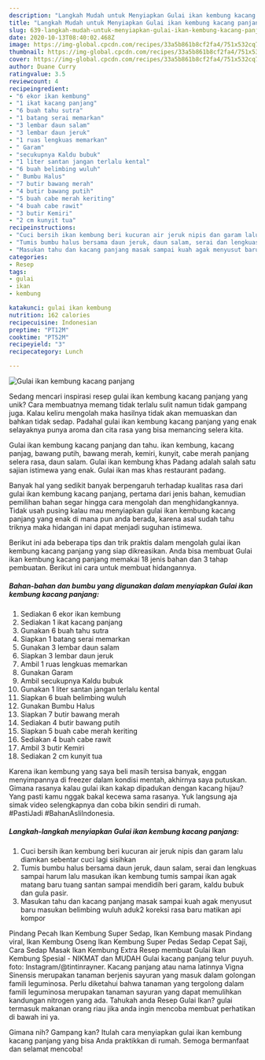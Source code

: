 ```yaml
---
description: "Langkah Mudah untuk Menyiapkan Gulai ikan kembung kacang panjang Anti Gagal"
title: "Langkah Mudah untuk Menyiapkan Gulai ikan kembung kacang panjang Anti Gagal"
slug: 639-langkah-mudah-untuk-menyiapkan-gulai-ikan-kembung-kacang-panjang-anti-gagal
date: 2020-10-13T08:40:02.468Z
image: https://img-global.cpcdn.com/recipes/33a5b861b8cf2fa4/751x532cq70/gulai-ikan-kembung-kacang-panjang-foto-resep-utama.jpg
thumbnail: https://img-global.cpcdn.com/recipes/33a5b861b8cf2fa4/751x532cq70/gulai-ikan-kembung-kacang-panjang-foto-resep-utama.jpg
cover: https://img-global.cpcdn.com/recipes/33a5b861b8cf2fa4/751x532cq70/gulai-ikan-kembung-kacang-panjang-foto-resep-utama.jpg
author: Duane Curry
ratingvalue: 3.5
reviewcount: 4
recipeingredient:
- "6 ekor ikan kembung"
- "1 ikat kacang panjang"
- "6 buah tahu sutra"
- "1 batang serai memarkan"
- "3 lembar daun salam"
- "3 lembar daun jeruk"
- "1 ruas lengkuas memarkan"
- " Garam"
- "secukupnya Kaldu bubuk"
- "1 liter santan jangan terlalu kental"
- "6 buah belimbing wuluh"
- " Bumbu Halus"
- "7 butir bawang merah"
- "4 butir bawang putih"
- "5 buah cabe merah keriting"
- "4 buah cabe rawit"
- "3 butir Kemiri"
- "2 cm kunyit tua"
recipeinstructions:
- "Cuci bersih ikan kembung beri kucuran air jeruk nipis dan garam lalu diamkan sebentar cuci lagi sisihkan"
- "Tumis bumbu halus bersama daun jeruk, daun salam, serai dan lengkuas sampai harum lalu masukan ikan kembung tumis sampai ikan agak matang baru tuang santan sampai mendidih beri garam, kaldu bubuk dan gula pasir."
- "Masukan tahu dan kacang panjang masak sampai kuah agak menyusut baru masukan belimbing wuluh aduk2 koreksi rasa baru matikan api kompor"
categories:
- Resep
tags:
- gulai
- ikan
- kembung

katakunci: gulai ikan kembung 
nutrition: 162 calories
recipecuisine: Indonesian
preptime: "PT12M"
cooktime: "PT52M"
recipeyield: "3"
recipecategory: Lunch

---
```



![Gulai ikan kembung kacang panjang](https://img-global.cpcdn.com/recipes/33a5b861b8cf2fa4/751x532cq70/gulai-ikan-kembung-kacang-panjang-foto-resep-utama.jpg)

Sedang mencari inspirasi resep gulai ikan kembung kacang panjang yang unik? Cara membuatnya memang tidak terlalu sulit namun tidak gampang juga. Kalau keliru mengolah maka hasilnya tidak akan memuaskan dan bahkan tidak sedap. Padahal gulai ikan kembung kacang panjang yang enak selayaknya punya aroma dan cita rasa yang bisa memancing selera kita.

Gulai ikan kembung kacang panjang dan tahu. ikan kembung, kacang panjag, bawang putih, bawang merah, kemiri, kunyit, cabe merah panjang selera rasa, daun salam. Gulai ikan kembung khas Padang adalah salah satu sajian istimewa yang enak. Gulai ikan mas khas restaurant padang.

Banyak hal yang sedikit banyak berpengaruh terhadap kualitas rasa dari gulai ikan kembung kacang panjang, pertama dari jenis bahan, kemudian pemilihan bahan segar hingga cara mengolah dan menghidangkannya. Tidak usah pusing kalau mau menyiapkan gulai ikan kembung kacang panjang yang enak di mana pun anda berada, karena asal sudah tahu triknya maka hidangan ini dapat menjadi suguhan istimewa.


Berikut ini ada beberapa tips dan trik praktis dalam mengolah gulai ikan kembung kacang panjang yang siap dikreasikan. Anda bisa membuat Gulai ikan kembung kacang panjang memakai 18 jenis bahan dan 3 tahap pembuatan. Berikut ini cara untuk membuat hidangannya.

<!--inarticleads1-->

##### Bahan-bahan dan bumbu yang digunakan dalam menyiapkan Gulai ikan kembung kacang panjang:

1. Sediakan 6 ekor ikan kembung
1. Sediakan 1 ikat kacang panjang
1. Gunakan 6 buah tahu sutra
1. Siapkan 1 batang serai memarkan
1. Gunakan 3 lembar daun salam
1. Siapkan 3 lembar daun jeruk
1. Ambil 1 ruas lengkuas memarkan
1. Gunakan  Garam
1. Ambil secukupnya Kaldu bubuk
1. Gunakan 1 liter santan jangan terlalu kental
1. Siapkan 6 buah belimbing wuluh
1. Gunakan  Bumbu Halus
1. Siapkan 7 butir bawang merah
1. Sediakan 4 butir bawang putih
1. Siapkan 5 buah cabe merah keriting
1. Sediakan 4 buah cabe rawit
1. Ambil 3 butir Kemiri
1. Sediakan 2 cm kunyit tua


Karena ikan kembung yang saya beli masih tersisa banyak, enggan menyimpannya di freezer dalam kondisi mentah, akhirnya saya putuskan. Gimana rasanya kalau gulai ikan kakap dipadukan dengan kacang hijau? Yang pasti kamu nggak bakal kecewa sama rasanya. Yuk langsung aja simak video selengkapnya dan coba bikin sendiri di rumah. ⠀⠀⠀⠀ #PastiJadi #BahanAsliIndonesia. 

<!--inarticleads2-->

##### Langkah-langkah menyiapkan Gulai ikan kembung kacang panjang:

1. Cuci bersih ikan kembung beri kucuran air jeruk nipis dan garam lalu diamkan sebentar cuci lagi sisihkan
1. Tumis bumbu halus bersama daun jeruk, daun salam, serai dan lengkuas sampai harum lalu masukan ikan kembung tumis sampai ikan agak matang baru tuang santan sampai mendidih beri garam, kaldu bubuk dan gula pasir.
1. Masukan tahu dan kacang panjang masak sampai kuah agak menyusut baru masukan belimbing wuluh aduk2 koreksi rasa baru matikan api kompor


Pindang Pecah Ikan Kembung Super Sedap, Ikan Kembung masak Pindang viral, Ikan Kembung Oseng Ikan Kembung Super Pedas Sedap Cepat Saji, Cara Sedap Masak Ikan Kembung Extra Resep membuat Gulai Ikan Kembung Spesial - NIKMAT dan MUDAH Gulai kacang panjang telur puyuh. foto: Instagram/@tintinrayner. Kacang panjang atau nama latinnya Vigna Sinensis merupakan tanaman berjenis sayuran yang masuk dalam golongan famili leguminosa. Perlu diketahui bahwa tanaman yang tergolong dalam famili leguminosa merupakan tanaman sayuran yang dapat memulihkan kandungan nitrogen yang ada. Tahukah anda Resep Gulai Ikan? gulai termasuk makanan orang riau jika anda ingin mencoba membuat perhatikan di bawah ini ya. 

Gimana nih? Gampang kan? Itulah cara menyiapkan gulai ikan kembung kacang panjang yang bisa Anda praktikkan di rumah. Semoga bermanfaat dan selamat mencoba!
